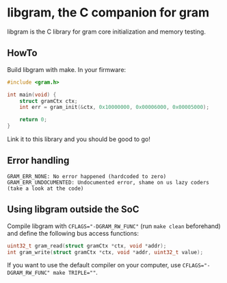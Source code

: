 # libgram, the C companion for gram

libgram is the C library for gram core initialization and memory testing.

## HowTo

Build libgram with make. In your firmware:

```C
#include <gram.h>

int main(void) {
	struct gramCtx ctx;
	int err = gram_init(&ctx, 0x10000000, 0x00006000, 0x00005000);

	return 0;
}
```

Link it to this library and you should be good to go!

## Error handling

```
GRAM_ERR_NONE: No error happened (hardcoded to zero)
GRAM_ERR_UNDOCUMENTED: Undocumented error, shame on us lazy coders (take a look at the code)
```

## Using libgram outside the SoC

Compile libgram with `CFLAGS="-DGRAM_RW_FUNC"` (run `make clean` beforehand) and define the following bus access functions:

```c
uint32_t gram_read(struct gramCtx *ctx, void *addr);
int gram_write(struct gramCtx *ctx, void *addr, uint32_t value);
```

If you want to use the default compiler on your computer, use `CFLAGS="-DGRAM_RW_FUNC" make TRIPLE=""`.
